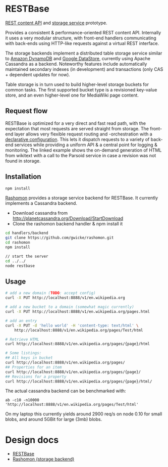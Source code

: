 # RESTBase

[REST content
API](https://www.mediawiki.org/wiki/Requests_for_comment/Content_API) and [storage service](https://www.mediawiki.org/wiki/Requests_for_comment/Storage_servicehttps://www.mediawiki.org/wiki/Requests_for_comment/Storage_service) prototype.

Provides a consistent & performance-oriented REST content API. Internally it
uses a very modular structure, with front-end handlers communicating with
back-ends using HTTP-like requests against a virtual REST interface.

The storage backends implement a distributed table storage service similar to
[Amazon DynamoDB](http://aws.amazon.com/documentation/dynamodb/) and [Google
DataStore](https://developers.google.com/datastore/), currently using Apache
Cassandra as a backend. Noteworthy features include automatically maintained
secondary indexes (in development) and transactions (only CAS + dependent
updates for now).

Table storage is in turn used to build higher-level storage buckets for common
tasks. The first supported bucket type is a revisioned key-value store, and an
even higher-level one for MediaWiki page content.

## Request flow
RESTBase is optimized for a very direct and fast read path, with the
expectation that most requests are served straight from storage. The front-end
layer allows very flexible request routing and -orchestration with a
[declarative
configuration](https://github.com/gwicke/restbase/blob/master/doc/Architecture.md#declarative-configuration). This lets it dispatch requests to a variety of back-end services while providing a uniform API & a central point for logging & monitoring. The linked example shows the on-demand generation of HTML from wikitext with a call to the Parsoid service in case a revision was not found in storage.

## Installation
```sh
npm install
```

[Rashomon](https://github.com/gwicke/rashomon) provides a storage service backend for RESTBase. It currently implements a Cassandra backend.


- Download cassandra from
  <http://planetcassandra.org/Download/StartDownload>
- Clone the rashomon backend handler & npm install it
```sh
cd handlers/backend
git clone https://github.com/gwicke/rashomon.git
cd rashomon
npm install

// start the server
cd ../../
node restbase
```

Usage
-----
```sh
# add a new domain (TODO: accept config)
curl -X PUT http://localhost:8888/v1/en.wikipedia.org

# add a new bucket to a domain (somewhat magic currently)
curl -X PUT http://localhost:8888/v1/en.wikipedia.org/pages.html

# add an entry
curl -X PUT -d 'hello world' -H 'content-type: text/html' \
    http://localhost:8888/v1/en.wikipedia.org/pages/Test/html

# Retrieve HTML
curl http://localhost:8888/v1/en.wikipedia.org/pages/{page}/html

# Some listings:
## All keys in bucket
curl http://localhost:8888/v1/en.wikipedia.org/pages/
## Properties for an item
curl http://localhost:8888/v1/en.wikipedia.org/pages/{page}/
## Revisions for a property
curl http://localhost:8888/v1/en.wikipedia.org/pages/{page}/html/
```
The actual cassandra backend can be benchmarked with:
```
ab -c10 -n10000 'http://localhost:8888/v1/en.wikipedia.org/pages/Test/html'
```
On my laptop this currently yields around 2900 req/s on node 0.10 for small
blobs, and around 5GBit for large (3mb) blobs.

Design docs
===========

- [RESTBase](https://github.com/gwicke/restbase/blob/master/doc/)
- [Rashomon (storage backend)](https://github.com/gwicke/rashomon/blob/master/doc/)

